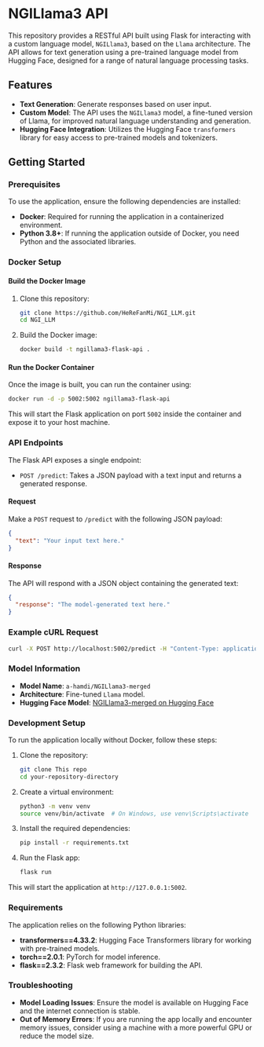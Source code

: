 # NGILlama3 API

This repository provides a RESTful API built using Flask for interacting with a custom language model, `NGILlama3`, based on the `Llama` architecture. The API allows for text generation using a pre-trained language model from Hugging Face, designed for a range of natural language processing tasks.

## Features

- **Text Generation**: Generate responses based on user input.
- **Custom Model**: The API uses the `NGILlama3` model, a fine-tuned version of Llama, for improved natural language understanding and generation.
- **Hugging Face Integration**: Utilizes the Hugging Face `transformers` library for easy access to pre-trained models and tokenizers.

## Getting Started

### Prerequisites

To use the application, ensure the following dependencies are installed:

- **Docker**: Required for running the application in a containerized environment.
- **Python 3.8+**: If running the application outside of Docker, you need Python and the associated libraries.

### Docker Setup

#### Build the Docker Image

1. Clone this repository:
   ```bash
   git clone https://github.com/HeReFanMi/NGI_LLM.git
   cd NGI_LLM
   ```

2. Build the Docker image:
   ```bash
   docker build -t ngillama3-flask-api .
   ```

#### Run the Docker Container

Once the image is built, you can run the container using:

```bash
docker run -d -p 5002:5002 ngillama3-flask-api
```

This will start the Flask application on port `5002` inside the container and expose it to your host machine.

### API Endpoints

The Flask API exposes a single endpoint:

- `POST /predict`: Takes a JSON payload with a text input and returns a generated response.

#### Request

Make a `POST` request to `/predict` with the following JSON payload:

```json
{
  "text": "Your input text here."
}
```

#### Response

The API will respond with a JSON object containing the generated text:

```json
{
  "response": "The model-generated text here."
}
```

### Example cURL Request

```bash
curl -X POST http://localhost:5002/predict -H "Content-Type: application/json" -d '{"text": "Tell me about the advancements in AI."}'
```

### Model Information

- **Model Name**: `a-hamdi/NGILlama3-merged`
- **Architecture**: Fine-tuned `Llama` model.
- **Hugging Face Model**: [NGILlama3-merged on Hugging Face](https://huggingface.co/a-hamdi/NGILlama3-merged)

### Development Setup

To run the application locally without Docker, follow these steps:

1. Clone the repository:
   ```bash
   git clone This repo
   cd your-repository-directory
   ```

2. Create a virtual environment:
   ```bash
   python3 -m venv venv
   source venv/bin/activate  # On Windows, use venv\Scripts\activate
   ```

3. Install the required dependencies:
   ```bash
   pip install -r requirements.txt
   ```

4. Run the Flask app:
   ```bash
   flask run
   ```

This will start the application at `http://127.0.0.1:5002`.

### Requirements

The application relies on the following Python libraries:

- **transformers==4.33.2**: Hugging Face Transformers library for working with pre-trained models.
- **torch==2.0.1**: PyTorch for model inference.
- **flask==2.3.2**: Flask web framework for building the API.

### Troubleshooting

- **Model Loading Issues**: Ensure the model is available on Hugging Face and the internet connection is stable.
- **Out of Memory Errors**: If you are running the app locally and encounter memory issues, consider using a machine with a more powerful GPU or reduce the model size.
